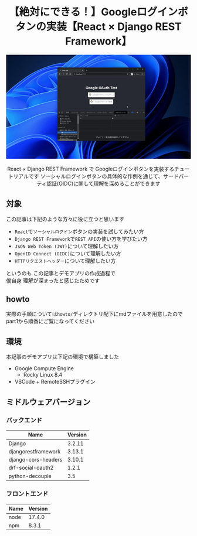 <div align="center">

# 【絶対にできる！】Googleログインボタンの実装【React × Django REST Framework】

![Google_Login_GIF_demo](./howto/images/google_login_demo.gif)

React × Django REST Framework で Googleログインボタンを実装するチュートリアルです
ソーシャルログインボタンの具体的な作例を通じて、サードパーティ認証(OIDC)に関して理解を深めることができます

</div>

## 対象

この記事は下記のような方々に役に立つと思います

- `React`で`ソーシャルログイン`ボタンの実装を試してみたい方
- `Django REST Framework`で`REST API`の使い方を学びたい方
- `JSON Web Token (JWT)`について理解したい方
- `OpenID Connect (OIDC)`について理解したい方
- `HTTPリクエストヘッダー`について理解したい方

というのも この記事とデモアプリの作成過程で  
僕自身 理解が深まったと感じたためです

## howto

実際の手順については`howto/`ディレクトリ配下にmdファイルを用意したので
part1から順番にご覧になってください

## 環境

本記事のデモアプリは下記の環境で構築しました

- Google Compute Engine
  - Rocky Linux 8.4
- VSCode + RemoteSSHプラグイン

## ミドルウェアバージョン

### バックエンド

| Name                | Version |
| ------------------- | ------- |
| Django              | 3.2.11  |
| djangorestframework | 3.13.1  |
| django-cors-headers | 3.10.1  |
| drf-social-oauth2   | 1.2.1   |
| python-decouple     | 3.5     |

### フロントエンド

| Name | Version |
| ---- | ------- |
| node | 17.4.0  |
| npm  | 8.3.1   |
